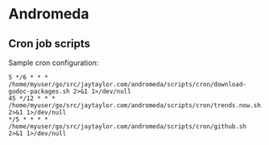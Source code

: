 # Andromeda

## Cron job scripts

Sample cron configuration:

```
5 */6 * * * /home/myuser/go/src/jaytaylor.com/andromeda/scripts/cron/download-godoc-packages.sh 2>&1 1>/dev/null
45 */12 * * * /home/myuser/go/src/jaytaylor.com/andromeda/scripts/cron/trends.now.sh 2>&1 1>/dev/null
*/5 * * * * /home/myuser/go/src/jaytaylor.com/andromeda/scripts/cron/github.sh 2>&1 1>/dev/null
```
